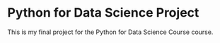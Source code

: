 # Python for Data Science Project
 This is my final project for the Python for Data Science Course course. 
